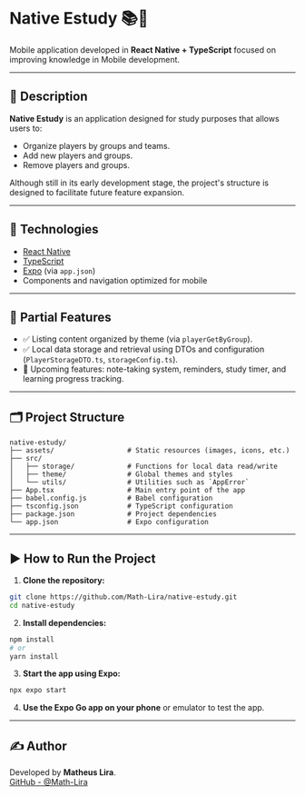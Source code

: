 # Native Estudy 📚📱

Mobile application developed in **React Native + TypeScript** focused on improving knowledge in Mobile development.

---

## 📌 Description

**Native Estudy** is an application designed for study purposes that allows users to:

- Organize players by groups and teams.
- Add new players and groups.
- Remove players and groups.

Although still in its early development stage, the project's structure is designed to facilitate future feature expansion.

---

## 🚀 Technologies

- [React Native](https://reactnative.dev/)
- [TypeScript](https://www.typescriptlang.org/)
- [Expo](https://expo.dev/) (via `app.json`)
- Components and navigation optimized for mobile

---

## 🧠 Partial Features

- ✅ Listing content organized by theme (via `playerGetByGroup`).
- ✅ Local data storage and retrieval using DTOs and configuration (`PlayerStorageDTO.ts`, `storageConfig.ts`).
- 🚧 Upcoming features: note-taking system, reminders, study timer, and learning progress tracking.

---

## 🗂️ Project Structure

```
native-estudy/
├── assets/                  # Static resources (images, icons, etc.)
├── src/
│   ├── storage/             # Functions for local data read/write
│   ├── theme/               # Global themes and styles
│   └── utils/               # Utilities such as `AppError`
├── App.tsx                  # Main entry point of the app
├── babel.config.js          # Babel configuration
├── tsconfig.json            # TypeScript configuration
├── package.json             # Project dependencies
└── app.json                 # Expo configuration
```

---

## ▶️ How to Run the Project

1. **Clone the repository:**

```bash
git clone https://github.com/Math-Lira/native-estudy.git
cd native-estudy
```

2. **Install dependencies:**

```bash
npm install
# or
yarn install
```

3. **Start the app using Expo:**

```bash
npx expo start
```

4. **Use the Expo Go app on your phone** or emulator to test the app.

---

## ✍️ Author

Developed by **Matheus Lira**.  
[GitHub - @Math-Lira](https://github.com/Math-Lira)
